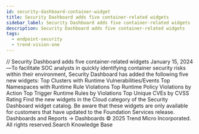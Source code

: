 ```yaml
---
id: security-dashboard-container-widget
title: Security Dashboard adds five container-related widgets
sidebar_label: Security Dashboard adds five container-related widgets
description: Security Dashboard adds five container-related widgets
tags:
  - endpoint-security
  - trend-vision-one
---
```


/*<![CDATA[*/ $('#title').html($('meta[name=map-description]').attr('content')); /*]]>*/ Security Dashboard adds five container-related widgets January 15, 2024—To facilitate SOC analysts in quickly identifying container security risks within their environment, Security Dashboard has added the following five new widgets: Top Clusters with Runtime Vulnerabilities/Events Top Namespaces with Runtime Rule Violations Top Runtime Policy Violations by Action Top Trigger Runtime Rules by Violations Top Unique CVEs by CVSS Rating Find the new widgets in the Cloud category of the Security Dashboard widget catalog. Be aware that these widgets are only available for customers that have updated to the Foundation Services release. Dashboards and Reports → Dashboards © 2025 Trend Micro Incorporated. All rights reserved.Search Knowledge Base